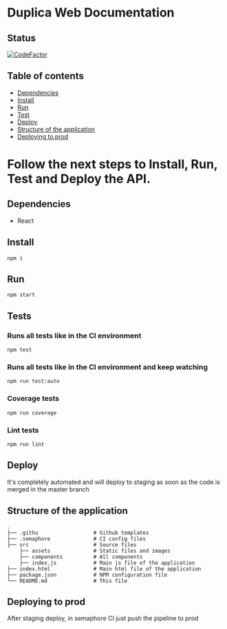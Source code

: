 # Duplica Web Documentation

## Status
[![CodeFactor](https://www.codefactor.io/repository/github/silvamarcel/duplicaweb/badge)](https://www.codefactor.io/repository/github/silvamarcel/duplicaweb)

## Table of contents

* [Dependencies](#dependencies)
* [Install](#install)
* [Run](#run)
* [Test](#tests)
* [Deploy](#deploy)
* [Structure of the application](#structure-of-the-application)
* [Deploying to prod](#deploying-to-prod)

# Follow the next steps to Install, Run, Test and Deploy the API.

## Dependencies

* React

## Install
```
npm i
```

## Run
```
npm start
```

## Tests
### Runs all tests like in the CI environment
```
npm test
```
### Runs all tests like in the CI environment and keep watching
```
npm run test:auto
```
### Coverage tests
```
npm run coverage
```
### Lint tests
```
npm run lint
```

## Deploy
It's completely automated and will deploy to staging as soon as the code is merged in the master branch

## Structure of the application
    .
    ├── .githu                  # Github templates
    ├── .semaphore              # CI config files
    ├── src                     # Source files
        ├── assets              # Static files and images
        ├── components          # All components
        ├── index.js            # Main js file of the application
    ├── index.html              # Main html file of the application
    ├── package.json            # NPM configuration file
    └── README.md               # This file

## Deploying to prod
After staging deploy, in semaphore CI just push the pipeline to prod
